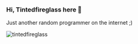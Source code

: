 ### Hi, Tintedfireglass here 👋

Just another random programmer on the internet ;)

<img title="tintedfireglass" src="https://github-readme-stats.vercel.app/api/top-langs/?username=Tintedfireglass&layout=compact&theme=dark"></a>


